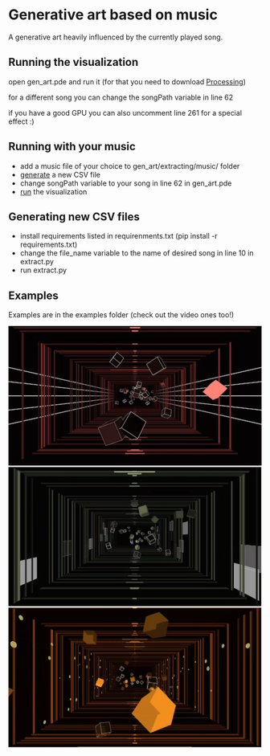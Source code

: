 # Generative art based on music  
A generative art heavily influenced by the currently played song.  

## Running the visualization  
open gen_art.pde and run it (for that you need to download [Processing](https://processing.org/download/))  

for a different song you can change the songPath variable in line 62  

if you have a good GPU you can also uncomment line 261 for a special effect :)  

## Running with your music  
- add a music file of your choice to gen_art/extracting/music/ folder  
- [generate](#generating-new-csv-files) a new CSV file  
- change songPath variable to your song in line 62 in gen_art.pde   
- [run](#running-the-visualization) the visualization  

## Generating new CSV files
- install requirements listed in requirenments.txt (pip install -r requirements.txt)  
- change the file_name variable to the name of desired song in line 10 in extract.py
- run extract.py

## Examples
Examples are in the examples folder (check out the video ones too!)  


![guitar](examples/guitar.JPG)  
![drums](examples/drums.JPG)  
![singing](examples/singing.JPG)
